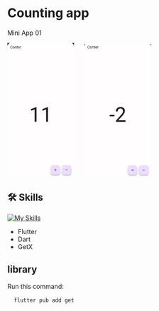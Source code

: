 
# Counting app

Mini App 01 

<img src="https://github.com/Teerapoom/Counting-app-Flutter-Getx-/blob/main/image_git/%2B.jpg" width="150" style="margin-right: 20px;"/> <img src="https://github.com/Teerapoom/Counting-app-Flutter-Getx-/blob/main/image_git/-.jpg" width="150" style="margin-right: 20px;"/>


## 🛠 Skills
[![My Skills](https://skillicons.dev/icons?i=flutter&perline=3)](https://skillicons.dev)
- Flutter
-   Dart
- GetX
## library

Run this command:

```bash
  flutter pub add get
```



